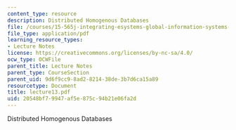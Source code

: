 ```yaml
---
content_type: resource
description: Distributed Homogenous Databases
file: /courses/15-565j-integrating-esystems-global-information-systems-spring-2002/20548bf79947af5e875c94b21e06fa2d_lecture13.pdf
file_type: application/pdf
learning_resource_types:
- Lecture Notes
license: https://creativecommons.org/licenses/by-nc-sa/4.0/
ocw_type: OCWFile
parent_title: Lecture Notes
parent_type: CourseSection
parent_uid: 9d6f9cc9-8ad2-8214-38de-3b7d6ca15a89
resourcetype: Document
title: lecture13.pdf
uid: 20548bf7-9947-af5e-875c-94b21e06fa2d
---
```

Distributed Homogenous Databases